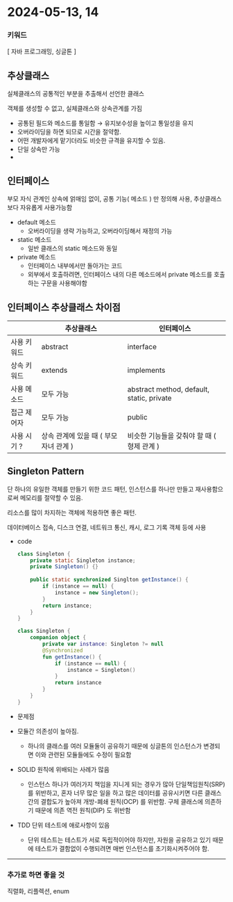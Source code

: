 # 2024-05-13, 14

### 키워드

[  자바 프로그래밍, 싱글톤 ]

## 추상클래스
    
실체클래스의 공통적인 부분을 추출해서 선언한 클래스

객체를 생성할 수 없고, 실체클래스와 상속관계를 가짐

- 공통된 필드와 메소드를 통일함 → 유지보수성을 높이고 통일성을 유지
- 오버라이딩을 하면 되므로 시간을 절약함.
- 어떤 개발자에게 맡기더라도 비슷한 규격을 유지할 수 있음.
- 단일 상속만 가능
- 
## 인터페이스

부모 자식 관계인 상속에 얽매임 없이, 공통 기능( 메소드 ) 만 정의해 사용, 추상클래스보다 자유롭게 사용가능함

- default 메소드
    - 오버라이딩을 생략 가능하고, 오버라이딩해서 재정의 가능
- static 메소드
    - 일반 클래스의 static 메소드와 동일
- private 메소드
    - 인터페이스 내부에서만 돌아가는 코드
    - 외부에서 호출하려면, 인터페이스 내의 다른 메소드에서 private 메소드를 호출하는 구문을 사용해야함
    
## 인터페이스 추상클래스 차이점


|  | 추상클래스 | 인터페이스 |
| --- | --- | --- |
| 사용 키워드 | abstract | interface |
| 상속 키워드 | extends | implements |
| 사용 메소드 | 모두 가능 | abstract method, default, static, private |
| 접근 제어자 | 모두 가능 | public |
| 사용 시기 ? | 상속 관계에 있을 때 ( 부모 자녀 관계 ) | 비슷한 기능들을 갖춰야 할 때 ( 형제 관계 ) |

## Singleton Pattern

단 하나의 유일한 객체를 만들기 위한 코드 패턴, 인스턴스를 하나만 만들고 재사용함으로써 메모리를 절약할 수 있음.

리소스를 많이 차지하는 객체에 적용하면 좋은 패턴.

데이터베이스 접속, 디스크 연결, 네트워크 통신, 캐시, 로그 기록 객체 등에 사용

- code
    
    ```java
    class Singleton {
        private static Singleton instance;
        private Singleton() {}
        
        public static synchronized Singlton getInstance() {
            if (instance == null) {
                instance = new Singleton();
            }
            return instance;
        }
    }
    ```
    
    ```kotlin
    class Singleton {
        companion object {
            private var instance: Singleton ?= null
            @Synchronized
            fun getInstance() {
                if (instance == null) {
                    instance = Singleton()
                }
                return instance
            }
        }
    }
    ```
    
- 문제점
- 모듈간 의존성이 높아짐.
    - 하나의 클래스를 여러 모듈둘이 공유하기 때문에 싱글톤의 인스턴스가 변경되면 이와 관련된 모듈들에도 수정이 필요함
- SOLID 원칙에 위배되는 사례가 많음
    - 인스턴스 하나가 여러가지 책임을 지니게 되는 경우가 많아 단일책임원칙(SRP)를 위반하고, 혼자 너무 많은 일을 하고 많은 데이터를 공유시키면 다른 클래스 간의 결합도가 높아져 개방-폐쇄 원칙(OCP) 를 위반함. 구체 클래스에 의존하기 때문에 의존 역전 원칙(DIP) 도 위반함
- TDD 단위 테스트에 애로사항이 있음
    - 단위 테스트는 테스트가 서로 독립적이어야 하지만, 자원을 공유하고 있기 때문에 테스트가 결함없이 수행되려면 매번 인스턴스를 초기화시켜주어야 함.


---

### 추가로 하면 좋을 것

직렬화, 리플렉션, enum
